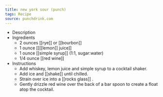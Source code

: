 ```yaml
---
title: new york sour (punch)
tags: Recipe
source: punchdrink.com
---
```


- Description
- Ingredients
	- 2 ounces [[rye]] or [[bourbon]]
	- 1 ounce [[[[lemon]] juice]]
	- 1 ounce [[simple syrup]] (1:1, sugar:water)
	- 1/4 ounce [[red wine]]
- Instructions
	- Add whiskey, lemon juice and simple syrup to a cocktail shaker.
	- Add ice and [[shake]] until chilled.
	- Strain over ice into a [[rocks glass]] .
	- Gently drizzle red wine over the back of a bar spoon to create a float atop the cocktail.